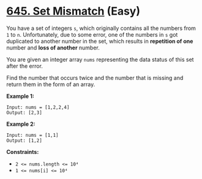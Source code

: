 # [645. Set Mismatch][link] (Easy)

[link]: https://leetcode.com/problems/set-mismatch/

You have a set of integers `s`, which originally contains all the numbers from `1` to `n`.
Unfortunately, due to some error, one of the numbers in `s` got duplicated to another number in the
set, which results in **repetition of one** number and **loss of another** number.

You are given an integer array `nums` representing the data status of this set after the error.

Find the number that occurs twice and the number that is missing and return them in the form of an
array.

**Example 1:**

```
Input: nums = [1,2,2,4]
Output: [2,3]
```

**Example 2:**

```
Input: nums = [1,1]
Output: [1,2]
```

**Constraints:**

- `2 <= nums.length <= 10⁴`
- `1 <= nums[i] <= 10⁴`
